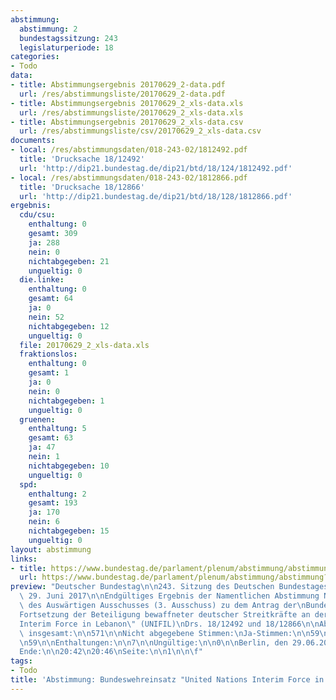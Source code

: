 ```yaml
---
abstimmung:
  abstimmung: 2
  bundestagssitzung: 243
  legislaturperiode: 18
categories:
- Todo
data:
- title: Abstimmungsergebnis 20170629_2-data.pdf
  url: /res/abstimmungsliste/20170629_2-data.pdf
- title: Abstimmungsergebnis 20170629_2_xls-data.xls
  url: /res/abstimmungsliste/20170629_2_xls-data.xls
- title: Abstimmungsergebnis 20170629_2_xls-data.csv
  url: /res/abstimmungsliste/csv/20170629_2_xls-data.csv
documents:
- local: /res/abstimmungsdaten/018-243-02/1812492.pdf
  title: 'Drucksache 18/12492'
  url: 'http://dip21.bundestag.de/dip21/btd/18/124/1812492.pdf'
- local: /res/abstimmungsdaten/018-243-02/1812866.pdf
  title: 'Drucksache 18/12866'
  url: 'http://dip21.bundestag.de/dip21/btd/18/128/1812866.pdf'
ergebnis:
  cdu/csu:
    enthaltung: 0
    gesamt: 309
    ja: 288
    nein: 0
    nichtabgegeben: 21
    ungueltig: 0
  die.linke:
    enthaltung: 0
    gesamt: 64
    ja: 0
    nein: 52
    nichtabgegeben: 12
    ungueltig: 0
  file: 20170629_2_xls-data.xls
  fraktionslos:
    enthaltung: 0
    gesamt: 1
    ja: 0
    nein: 0
    nichtabgegeben: 1
    ungueltig: 0
  gruenen:
    enthaltung: 5
    gesamt: 63
    ja: 47
    nein: 1
    nichtabgegeben: 10
    ungueltig: 0
  spd:
    enthaltung: 2
    gesamt: 193
    ja: 170
    nein: 6
    nichtabgegeben: 15
    ungueltig: 0
layout: abstimmung
links:
- title: https://www.bundestag.de/parlament/plenum/abstimmung/abstimmung?id=485
  url: https://www.bundestag.de/parlament/plenum/abstimmung/abstimmung?id=485
preview: "Deutscher Bundestag\n\n243. Sitzung des Deutschen Bundestages\nam Donnerstag,\
  \ 29. Juni 2017\n\nEndgültiges Ergebnis der Namentlichen Abstimmung Nr. 2\n\nBeschlussempfehlung\
  \ des Auswärtigen Ausschusses (3. Ausschuss) zu dem Antrag der\nBundesregierung\n\
  Fortsetzung der Beteiligung bewaffneter deutscher Streitkräfte an der \"United Nations\n\
  Interim Force in Lebanon\" (UNIFIL)\nDrs. 18/12492 und 18/12866\n\nAbgegebene Stimmen\
  \ insgesamt:\n\n571\n\nNicht abgegebene Stimmen:\nJa-Stimmen:\n\n59\n505\n\nNein-Stimmen:\n\
  \n59\n\nEnthaltungen:\n\n7\n\nUngültige:\n\n0\n\nBerlin, den 29.06.2017\n\nBeginn:\n\
  Ende:\n\n20:42\n20:46\nSeite:\n\n1\n\n\f"
tags:
- Todo
title: 'Abstimmung: Bundeswehreinsatz "United Nations Interim Force in Lebanon" (UNIFIL)'
---
```

